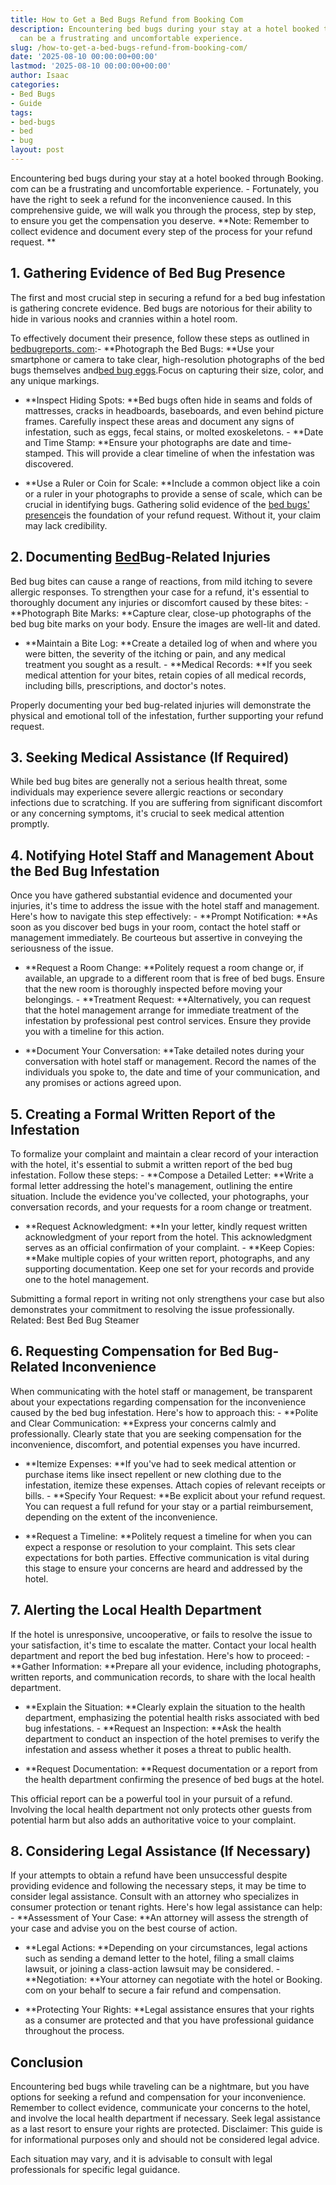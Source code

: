 ```yaml
---
title: How to Get a Bed Bugs Refund from Booking Com
description: Encountering bed bugs during your stay at a hotel booked through Booking.com
  can be a frustrating and uncomfortable experience.
slug: /how-to-get-a-bed-bugs-refund-from-booking-com/
date: '2025-08-10 00:00:00+00:00'
lastmod: '2025-08-10 00:00:00+00:00'
author: Isaac
categories:
- Bed Bugs
- Guide
tags:
- bed-bugs
- bed
- bug
layout: post
---
```

Encountering bed bugs during your stay at a hotel booked through Booking. com can be a frustrating and uncomfortable experience. - Fortunately, you have the right to seek a refund for the inconvenience caused. In this comprehensive guide, we will walk you through the process, step by step, to ensure you get the compensation you deserve. **Note: Remember to collect evidence and document every step of the process for your refund request. **

##  **1. Gathering Evidence of Bed Bug Presence**

The first and most crucial step in securing a refund for a bed bug infestation is gathering concrete evidence. Bed bugs are notorious for their ability to hide in various nooks and crannies within a hotel room.

To effectively document their presence, follow these steps as outlined in [bedbugreports. com](https://bedbugreports.com/):- **Photograph the Bed Bugs: **Use your smartphone or camera to take clear, high-resolution photographs of the bed bugs themselves and[bed bug eggs](https://pestpolicy.com/how-to-kill-bed-bug-eggs/).Focus on capturing their size, color, and any unique markings.

- **Inspect Hiding Spots: **Bed bugs often hide in seams and folds of mattresses, cracks in headboards, baseboards, and even behind picture frames. Carefully inspect these areas and document any signs of infestation, such as eggs, fecal stains, or molted exoskeletons. - **Date and Time Stamp: **Ensure your photographs are date and time-stamped. This will provide a clear timeline of when the infestation was discovered.

- **Use a Ruler or Coin for Scale: **Include a common object like a coin or a ruler in your photographs to provide a sense of scale, which can be crucial in identifying bugs. Gathering solid evidence of the [bed bugs' presence](https://pestpolicy.com/how-to-find-[bed-bugs](https://pestpolicy.com/bed-bug-bites-vs-mosquito-bites/)/)is the foundation of your refund request. Without it, your claim may lack credibility.

##  **2. Documenting [Bed](https://pestpolicy.com/bed-bug-bites-vs-other-bites/)Bug-Related Injuries**

Bed bug bites can cause a range of reactions, from mild itching to severe allergic responses. To strengthen your case for a refund, it's essential to thoroughly document any injuries or discomfort caused by these bites: - **Photograph Bite Marks: **Capture clear, close-up photographs of the bed bug bite marks on your body. Ensure the images are well-lit and dated.

- **Maintain a Bite Log: **Create a detailed log of when and where you were bitten, the severity of the itching or pain, and any medical treatment you sought as a result. - **Medical Records: **If you seek medical attention for your bites, retain copies of all medical records, including bills, prescriptions, and doctor's notes.

Properly documenting your bed bug-related injuries will demonstrate the physical and emotional toll of the infestation, further supporting your refund request.

##  **3. Seeking Medical Assistance (If Required)**

While bed bug bites are generally not a serious health threat, some individuals may experience severe allergic reactions or secondary infections due to scratching. If you are suffering from significant discomfort or any concerning symptoms, it's crucial to seek medical attention promptly.

##  **4. Notifying Hotel Staff and Management About the Bed Bug Infestation**

Once you have gathered substantial evidence and documented your injuries, it's time to address the issue with the hotel staff and management. Here's how to navigate this step effectively: - **Prompt Notification: **As soon as you discover bed bugs in your room, contact the hotel staff or management immediately. Be courteous but assertive in conveying the seriousness of the issue.

- **Request a Room Change: **Politely request a room change or, if available, an upgrade to a different room that is free of bed bugs. Ensure that the new room is thoroughly inspected before moving your belongings. - **Treatment Request: **Alternatively, you can request that the hotel management arrange for immediate treatment of the infestation by professional pest control services. Ensure they provide you with a timeline for this action.

- **Document Your Conversation: **Take detailed notes during your conversation with hotel staff or management. Record the names of the individuals you spoke to, the date and time of your communication, and any promises or actions agreed upon.

##  **5. Creating a Formal Written Report of the Infestation**

To formalize your complaint and maintain a clear record of your interaction with the hotel, it's essential to submit a written report of the bed bug infestation. Follow these steps: - **Compose a Detailed Letter: **Write a formal letter addressing the hotel's management, outlining the entire situation. Include the evidence you've collected, your photographs, your conversation records, and your requests for a room change or treatment.

- **Request Acknowledgment: **In your letter, kindly request written acknowledgment of your report from the hotel. This acknowledgment serves as an official confirmation of your complaint. - **Keep Copies: **Make multiple copies of your written report, photographs, and any supporting documentation. Keep one set for your records and provide one to the hotel management.

Submitting a formal report in writing not only strengthens your case but also demonstrates your commitment to resolving the issue professionally. Related: Best Bed Bug Steamer

##  **6. Requesting Compensation for Bed Bug-Related Inconvenience**

When communicating with the hotel staff or management, be transparent about your expectations regarding compensation for the inconvenience caused by the bed bug infestation. Here's how to approach this: - **Polite and Clear Communication: **Express your concerns calmly and professionally. Clearly state that you are seeking compensation for the inconvenience, discomfort, and potential expenses you have incurred.

- **Itemize Expenses: **If you've had to seek medical attention or purchase items like insect repellent or new clothing due to the infestation, itemize these expenses. Attach copies of relevant receipts or bills. - **Specify Your Request: **Be explicit about your refund request. You can request a full refund for your stay or a partial reimbursement, depending on the extent of the inconvenience.

- **Request a Timeline: **Politely request a timeline for when you can expect a response or resolution to your complaint. This sets clear expectations for both parties. Effective communication is vital during this stage to ensure your concerns are heard and addressed by the hotel.

##  **7. Alerting the Local Health Department**

If the hotel is unresponsive, uncooperative, or fails to resolve the issue to your satisfaction, it's time to escalate the matter. Contact your local health department and report the bed bug infestation. Here's how to proceed: - **Gather Information: **Prepare all your evidence, including photographs, written reports, and communication records, to share with the local health department.

- **Explain the Situation: **Clearly explain the situation to the health department, emphasizing the potential health risks associated with bed bug infestations. - **Request an Inspection: **Ask the health department to conduct an inspection of the hotel premises to verify the infestation and assess whether it poses a threat to public health.

- **Request Documentation: **Request documentation or a report from the health department confirming the presence of bed bugs at the hotel.

This official report can be a powerful tool in your pursuit of a refund. Involving the local health department not only protects other guests from potential harm but also adds an authoritative voice to your complaint.

##  **8. Considering Legal Assistance (If Necessary)**

If your attempts to obtain a refund have been unsuccessful despite providing evidence and following the necessary steps, it may be time to consider legal assistance. Consult with an attorney who specializes in consumer protection or tenant rights. Here's how legal assistance can help: - **Assessment of Your Case: **An attorney will assess the strength of your case and advise you on the best course of action.

- **Legal Actions: **Depending on your circumstances, legal actions such as sending a demand letter to the hotel, filing a small claims lawsuit, or joining a class-action lawsuit may be considered. - **Negotiation: **Your attorney can negotiate with the hotel or Booking. com on your behalf to secure a fair refund and compensation.

- **Protecting Your Rights: **Legal assistance ensures that your rights as a consumer are protected and that you have professional guidance throughout the process.

##  Conclusion

Encountering bed bugs while traveling can be a nightmare, but you have options for seeking a refund and compensation for your inconvenience. Remember to collect evidence, communicate your concerns to the hotel, and involve the local health department if necessary. Seek legal assistance as a last resort to ensure your rights are protected. Disclaimer: This guide is for informational purposes only and should not be considered legal advice.

Each situation may vary, and it is advisable to consult with legal professionals for specific legal guidance.